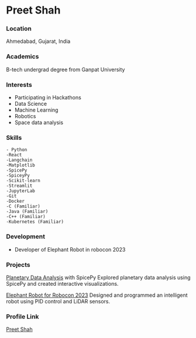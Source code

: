 # Preet Shah

### Location

Ahmedabad, Gujarat, India


### Academics

B-tech undergrad degree from Ganpat University

### Interests

- Participating in Hackathons
- Data Science
- Machine Learning
- Robotics
- Space data analysis

### Skills
    - Python
    -React
    -Langchain
    -Matplotlib
    -SpicePy
    -SpiceyPy
    -Scikit-learn
    -Streamlit
    -JupyterLab
    -Git
    -Docker
    -C (Familiar)
    -Java (Familiar)
    -C++ (Familiar)
    -Kubernetes (Familiar)

### Development

- Developer of Elephant Robot in robocon 2023

### Projects

[Planetary Data Analysis](https://github.com/PreetShah77/Space-Science-With-Python) with SpicePy Explored planetary data analysis using SpicePy and created interactive visualizations.


[Elephant Robot for Robocon 2023](https://github.com/PreetShah77/Robocon-2023) Designed and programmed an intelligent robot using PID control and LiDAR sensors.


### Profile Link

[Preet Shah](https://github.com/PreetShah77)